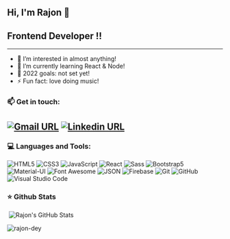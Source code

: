 Hi, I'm Rajon 👋
---
## Frontend Developer !!
<!-- <p align="left"> <img src="https://komarev.com/ghpvc/?username=RajonDey&label=Profile%20views&color=129e00&style=plastic" alt="rajon-dey" /> </p> -->

---
- 👀 I’m interested in almost anything!
- 🌱 I’m currently learning React & Node!
- 🥅 2022 goals: not set yet!
- ⚡ Fun fact: love doing music!


### 📫 Get in touch:
[![Gmail URL](https://img.shields.io/badge/social--badge?style=social&label=email&logo=gmail)](mailto:hello@rajondey.com)
[![Linkedin URL](https://img.shields.io/badge/social--badge?style=social&label=linkedin&logo=linkedin)](https://www.linkedin.com/in/rajondey/)
---


### 💻 Languages and Tools:

![HTML5](https://img.shields.io/badge/-HTML5-000000?style=flat&logo=html5&logoColor=ffffff&labelColor=E34F26)
![CSS3](https://img.shields.io/badge/-CSS3-000000?style=flat&logo=css3&logoColor=ffffff&labelColor=1572B6)
![JavaScript](https://img.shields.io/badge/-JavaScript-000000?style=flat&logo=javascript)
![React](https://img.shields.io/badge/-React-000000?style=flat&logo=react)
![Sass](https://img.shields.io/badge/-Sass-000000?style=flat&logo=sass&logoColor=ffffff&labelColor=%23CC6699)
![Bootstrap5](https://img.shields.io/badge/-Bootstrap-000000?style=flat&logo=bootstrap&logoColor=ffffff&labelColor=563D7C)
![Material-UI](https://img.shields.io/badge/-Material%20UI-000000?style=flat&logo=Material%20UI&logoColor=ffffff&labelColor=0081CB)
![Font Awesome](https://img.shields.io/badge/-font%20awesome-000000?style=flat&logo=font-awesome&logoColor=339AF0&labelColor=ffffff)
![JSON](https://img.shields.io/badge/-JSON-000000?style=flat&logo=JSON&logoColor=000000&labelColor=ffffff)
![Firebase](https://img.shields.io/badge/-Firebase-000000?style=flat&logo=firebase&logoColor=FFA000&labelColor=ffffff)
![Git](https://img.shields.io/badge/-Git-000000?style=flat&logo=git&logoColor=F05032&labelColor=ffffff)
![GitHub](https://img.shields.io/badge/-GitHub-000000?style=flat&logo=github&logoColor=000000&labelColor=ffffff)
![Visual Studio Code](https://img.shields.io/badge/-VSCode-000000?style=flat&logo=visual-studio-code&labelColor=007ACC)



### ⭐ Github Stats

<p>&nbsp;<img align="center" src="https://github-readme-stats.vercel.app/api?username=RajonDey&show_icons=true&theme=cobalt&title_color=3cb480&locale=en" alt="Rajon's GitHub Stats" /></p>

<p><img align="left" src="https://github-readme-stats.vercel.app/api/top-langs?username=RajonDey&show_icons=true&theme=cobalt&title_color=3cb480&locale=en&layout=compact" alt="rajon-dey" /></p>

